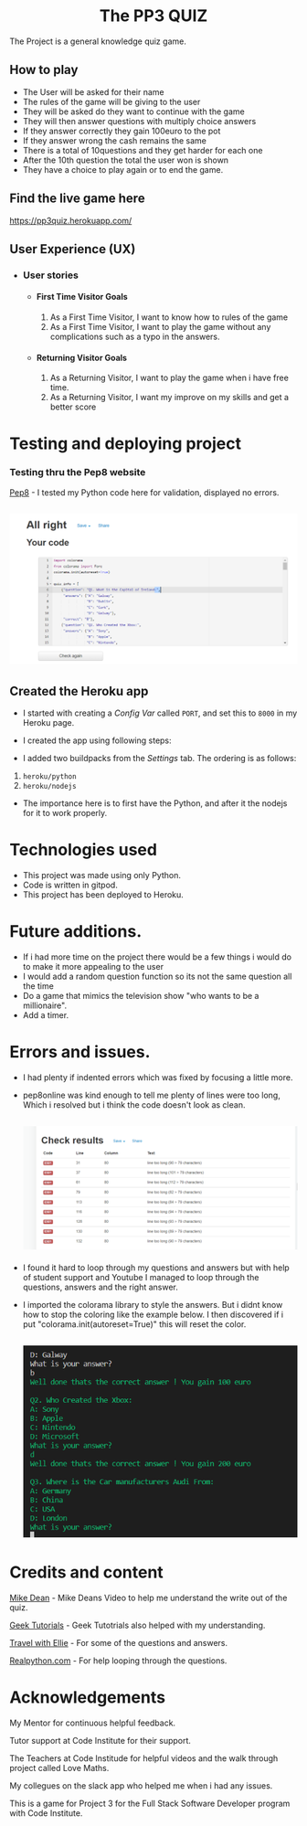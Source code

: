 <h1 align="center"> The PP3 QUIZ</h1>

The Project is a general knowledge quiz game.

## How to play

* The User will be asked for their name
* The rules of the game will be giving to the user
* They will be asked do they want to continue with the game
* They will then answer questions with multiply choice answers
* If they answer correctly they gain 100euro to the pot
* If they answer wrong the cash remains the same
* There is a total of 10questions and they get harder for each one
* After the 10th question the total the user won is shown
* They have a choice to play again or to end the game.

## Find the live game here

https://pp3quiz.herokuapp.com/

## User Experience (UX)

-   ### User stories

    -   #### First Time Visitor Goals

        1. As a First Time Visitor, I want to know how to rules of the game 
        2. As a First Time Visitor, I want to play the game without any complications such as a typo in the answers.
         

    -   #### Returning Visitor Goals

        1. As a Returning Visitor, I want to play the game when i have free time.
        2. As a Returning Visitor, I want my improve on my skills and get a better score
        

# Testing and deploying project

### Testing thru the Pep8 website 

[Pep8](http://pep8online.com/) - I tested my Python code here for validation, displayed no errors.  
<h2 align="center"><img src="assets/valid.png"></h2>

## Created the Heroku app

* I started with creating a _Config Var_ called `PORT`, and set this to `8000` in my Heroku page.  

* I created the app using following steps:  
* I added two buildpacks from the _Settings_ tab. The ordering is as follows:

1. `heroku/python`
2. `heroku/nodejs`

* The importance here is to first have the Python, and after it the nodejs for it to work properly.

# Technologies used

* This project was made using only Python.  
* Code is written in gitpod.  
* This project has been deployed to Heroku.  

# Future additions.   

* If i had more time on the project there would be a few things i would do to make it more appealing to the user
* I would add a random question function so its not the same question all the time
* Do a game that mimics the television show "who wants to be a millionaire".
* Add a timer. 

# Errors and issues. 

* I had plenty if indented errors which was fixed by focusing a little more.
* pep8online was kind enough to tell me plenty of lines were too long, Which i resolved but i
think the code doesn't look as clean.
             <h2 align="center"><img src="assets/too-long.png"></h2>

* I found it hard to loop through my questions and answers but with help of student support and Youtube I managed to loop through the questions, answers and the right answer.
* I imported the colorama library to style the answers. But i didnt know how to stop the coloring like the example below. I then discovered if i put "colorama.init(autoreset=True)" this will reset the color. 
            <h2 align="center"><img src="assets/coloroma-error.png"></h2>


# Credits and content

[Mike Dean](https://youtu.be/SgQhwtIoQ7o) - Mike Deans Video to help me understand the write out of the quiz.

[Geek Tutorials](https://youtu.be/myJ36xIR7Yg) - Geek Tutotrials also helped with my understanding.

[Travel with Ellie](https://travelswithelle.com/other/multiple-choice-trivia-questions/) - For some of the questions and answers.

[Realpython.com](https://realpython.com/python-quiz-application/) - For help looping through the questions. 


### 
# Acknowledgements

My Mentor for continuous helpful feedback.

Tutor support at Code Institute for their support.

The Teachers at Code Institude for helpful videos and the walk through project called Love Maths.

My collegues on the slack app who helped me when i had any issues.

This is a game for Project 3 for the Full Stack Software Developer program with Code Institute.  


 
